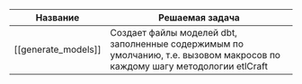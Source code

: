 
| Название            | Решаемая задача                                                                                                            |
| ------------------- | -------------------------------------------------------------------------------------------------------------------------- |
| [[generate_models]] | Создает файлы моделей dbt, заполненные содержимым по умолчанию, т.е. вызовом макросов по каждому шагу методологии etlCraft |
